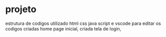 # projeto
estrutura de codigos utilizado html css java script e vscode para editar os codigos
 criadas home page inicial, criada tela de login, 
